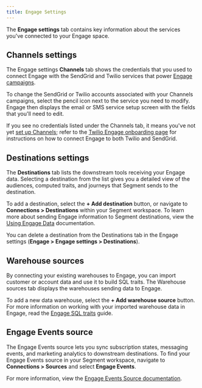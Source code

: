 ```yaml
---
title: Engage Settings
---
```


The **Engage settings** tab contains key information about the services you've connected to your Engage space.

## Channels settings

The Engage settings **Channels** tab shows the credentials that you used to connect Engage with the SendGrid and Twilio services that power [Engage campaigns](/docs/engage/campaigns/).

To change the SendGrid or Twilio accounts associated with your Channels campaigns, select the pencil icon next to the service you need to modify. Engage then displays the email or SMS service setup screen with the fields that you'll need to edit.

If you see no credentials listed under the Channels tab, it means you've not yet [set up Channels](/docs/engage/#market-to-customers-with-engage-premier-and-channels); refer to the [Twilio Engage onboarding page](/docs/engage/onboarding/) for instructions on how to connect Engage to both Twilio and SendGrid.

## Destinations settings

The **Destinations** tab lists the downstream tools receiving your Engage data. Selecting a destination from the list gives you a detailed view of the audiences, computed traits, and journeys that Segment sends to the destination.

To add a destination, select the **+ Add destination** button, or navigate to **Connections > Destinations** within your Segment workspace. To learn more about sending Engage information to Segment destinations, view the [Using Engage Data](/docs/engage/using-engage-data/) documentation.

You can delete a destination from the Destinations tab in the Engage settings (**Engage > Engage settings > Destinations**). 

## Warehouse sources

By connecting your existing warehouses to Engage, you can import customer or account data and use it to build SQL traits. The Warehouse sources tab displays the warehouses sending data to Engage.

To add a new data warehouse, select the **+ Add warehouse source** button. For more information on working with your imported warehouse data in Engage, read the [Engage SQL traits](/docs/engage/audiences/sql-traits/) guide.

## Engage Events source

The Engage Events source lets you sync subscription states, messaging events, and marketing analytics to downstream destinations. To find your Engage Events source in your Segment workspace, navigate to **Connections > Sources** and select **Engage Events**.

For more information, view the [Engage Events Source documentation](/docs/connections/sources/catalog/cloud-apps/engage-events/).
